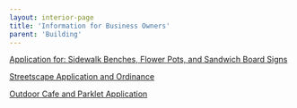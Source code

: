 ```yaml
---
layout: interior-page
title: 'Information for Business Owners'
parent: 'Building'
---
```



[Application for: Sidewalk Benches, Flower Pots, and Sandwich Board Signs](https://storage.googleapis.com/static.rutherford-nj.com/building/2017%20SANDWICH%20BOARDS%20ETC.pdf)

[Streetscape Application and Ordinance](https://storage.googleapis.com/static.rutherford-nj.com/building/Streetscape%20Application%20with%20Ordinance.pdf)

[Outdoor Cafe and Parklet Application](https://storage.googleapis.com/static.rutherford-nj.com/building/Building%20Dept%20Forms/11_Outdoor%20cafe%20license%20application.pdf)

